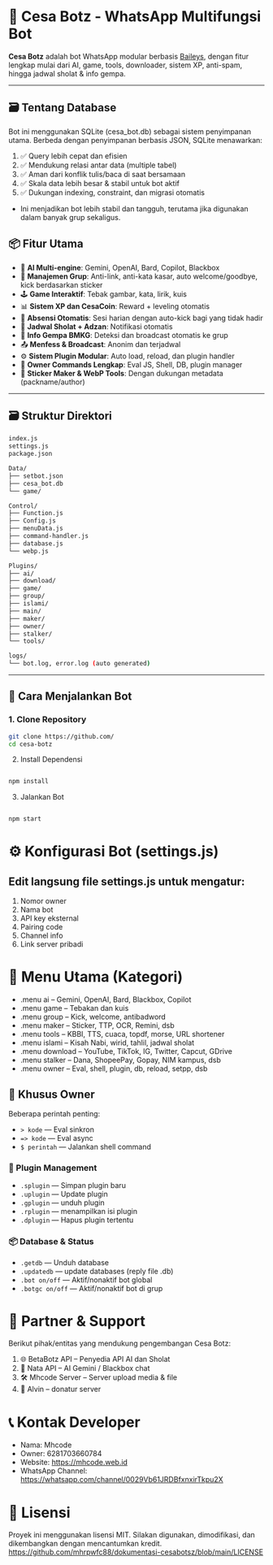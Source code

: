 # 💐 Cesa Botz - WhatsApp Multifungsi Bot

**Cesa Botz** adalah bot WhatsApp modular berbasis [Baileys](https://github.com/WhiskeySockets/Baileys), dengan fitur lengkap mulai dari AI, game, tools, downloader, sistem XP, anti-spam, hingga jadwal sholat & info gempa.

---

## 🗃️ Tentang Database
Bot ini menggunakan SQLite (cesa_bot.db) sebagai sistem penyimpanan utama.
Berbeda dengan penyimpanan berbasis JSON, SQLite menawarkan:

1. ✅ Query lebih cepat dan efisien
2. ✅ Mendukung relasi antar data (multiple tabel)
3. ✅ Aman dari konflik tulis/baca di saat bersamaan
4. ✅ Skala data lebih besar & stabil untuk bot aktif
5. ✅ Dukungan indexing, constraint, dan migrasi otomatis
- Ini menjadikan bot lebih stabil dan tangguh, terutama jika digunakan dalam banyak grup sekaligus.

## 📦 Fitur Utama

- 🤖 **AI Multi-engine**: Gemini, OpenAI, Bard, Copilot, Blackbox  
- 👥 **Manajemen Grup**: Anti-link, anti-kata kasar, auto welcome/goodbye, kick berdasarkan sticker  
- 🕹️ **Game Interaktif**: Tebak gambar, kata, lirik, kuis  
- 📊 **Sistem XP dan CesaCoin**: Reward + leveling otomatis  
- 📆 **Absensi Otomatis**: Sesi harian dengan auto-kick bagi yang tidak hadir  
- 🕌 **Jadwal Sholat + Adzan**: Notifikasi otomatis  
- 🚨 **Info Gempa BMKG**: Deteksi dan broadcast otomatis ke grup  
- 📤 **Menfess & Broadcast**: Anonim dan terjadwal  
- ⚙️ **Sistem Plugin Modular**: Auto load, reload, dan plugin handler  
- 🔐 **Owner Commands Lengkap**: Eval JS, Shell, DB, plugin manager  
- 🎨 **Sticker Maker & WebP Tools**: Dengan dukungan metadata (packname/author)  

---

## 🗃️ Struktur Direktori
```bash
index.js
settings.js
package.json

Data/
├── setbot.json
├── cesa_bot.db
└── game/

Control/
├── Function.js
├── Config.js
├── menuData.js
├── command-handler.js
├── database.js
└── webp.js

Plugins/
├── ai/
├── download/
├── game/
├── group/
├── islami/
├── main/
├── maker/
├── owner/
├── stalker/
└── tools/

logs/
└── bot.log, error.log (auto generated)
```

---

## 🚀 Cara Menjalankan Bot

### 1. Clone Repository
```bash
git clone https://github.com/
cd cesa-botz
```
2. Install Dependensi
```bash

npm install
```
3. Jalankan Bot
```bash

npm start
```
# ⚙️ Konfigurasi Bot (settings.js)

## Edit langsung file settings.js untuk mengatur:

1. Nomor owner
2. Nama bot
3. API key eksternal
4. Pairing code
5. Channel info
6. Link server pribadi

# 📑 Menu Utama (Kategori)
- .menu ai – Gemini, OpenAI, Bard, Blackbox, Copilot
- .menu game – Tebakan dan kuis
- .menu group – Kick, welcome, antibadword
- .menu maker – Sticker, TTP, OCR, Remini, dsb
- .menu tools – KBBI, TTS, cuaca, topdf, morse, URL shortener
- .menu islami – Kisah Nabi, wirid, tahlil, jadwal sholat
- .menu download – YouTube, TikTok, IG, Twitter, Capcut, GDrive
- .menu stalker – Dana, ShopeePay, Gopay, NIM kampus, dsb
- .menu owner – Eval, shell, plugin, db, reload, setpp, dsb

## 🔐 Khusus Owner

Beberapa perintah penting:

- `> kode` — Eval sinkron  
- `=> kode` — Eval async  
- `$ perintah` — Jalankan shell command  

### 🔌 Plugin Management
- `.splugin` — Simpan plugin baru  
- `.uplugin` — Update plugin  
- `.gplugin` — unduh plugin  
- `.rplugin` — menampilkan isi plugin  
- `.dplugin` — Hapus plugin tertentu  

### 📦 Database & Status
- `.getdb` — Unduh database  
- `.updatedb` — update databases (reply file .db)  
- `.bot on/off` — Aktif/nonaktif bot global  
- `.botgc on/off` — Aktif/nonaktif bot di grup  


# 🤝 Partner & Support
Berikut pihak/entitas yang mendukung pengembangan Cesa Botz:
1. 🌐 BetaBotz API – Penyedia API AI dan Sholat
2. 🤖 Nata API – AI Gemini / Blackbox chat
3. 🛠️ Mhcode Server – Server upload media & file
4. 👨 Alvin – donatur server


# 📞 Kontak Developer
- Nama: Mhcode
- Owner: 6281703660784
- Website: https://mhcode.web.id
- WhatsApp Channel: https://whatsapp.com/channel/0029Vb61JRDBfxnxirTkpu2X
# 📄 Lisensi
Proyek ini menggunakan lisensi MIT. Silakan digunakan, dimodifikasi, dan dikembangkan dengan mencantumkan kredit.
https://github.com/mhrpwfc88/dokumentasi-cesabotsz/blob/main/LICENSE
